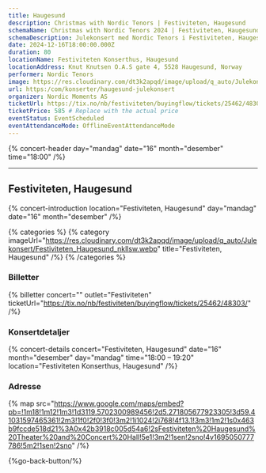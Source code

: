 ```yaml
---
title: Haugesund
description: Christmas with Nordic Tenors | Festiviteten, Haugesund
schemaName: Christmas with Nordic Tenors 2024 | Festiviteten, Haugesund
schemaDescription: Julekonsert med Nordic Tenors i Festiviteten, Haugesund
date: 2024-12-16T18:00:00.000Z
duration: 80
locationName: Festiviteten Konserthus, Haugesund
locationAddress: Knut Knutsen O.A.S gate 4, 5528 Haugesund, Norway
performer: Nordic Tenors
image: https://res.cloudinary.com/dt3k2apqd/image/upload/q_auto/Julekonsert/schema_-_festiviteten_haugesund_ybc9k7.webp
url: https:/com/konserter/haugesund-julekonsert
organizer: Nordic Moments AS
ticketUrl: https://tix.no/nb/festiviteten/buyingflow/tickets/25462/48303/
ticketPrice: 585 # Replace with the actual price
eventStatus: EventScheduled
eventAttendanceMode: OfflineEventAttendanceMode
---
```


{% concert-header day="mandag" date="16" month="desember" time="18:00" /%}

---

## Festiviteten, Haugesund

{% concert-introduction location="Festiviteten, Haugesund" day="mandag" date="16" month="desember" /%}

{% categories %}
{% category imageUrl="https://res.cloudinary.com/dt3k2apqd/image/upload/q_auto/Julekonsert/Festiviteten_Haugesund_nkllsw.webp" title="Festiviteten, Haugesund" /%}
{% /categories %}

### Billetter

{% billetter concert="" outlet="Festiviteten" ticketUrl="https://tix.no/nb/festiviteten/buyingflow/tickets/25462/48303/" /%}

### Konsertdetaljer

{% concert-details concert="Festiviteten, Haugesund" date="16" month="desember" day="mandag" time="18:00 – 19:20" location="Festiviteten Konserthus, Haugesund" /%}

### Adresse

{% map src="https://www.google.com/maps/embed?pb=!1m18!1m12!1m3!1d3119.5702300989456!2d5.271805677923305!3d59.41031597465361!2m3!1f0!2f0!3f0!3m2!1i1024!2i768!4f13.1!3m3!1m2!1s0x463b9fccde518d21%3A0x42b3918c005d54a6!2sFestiviteten%20Haugesund%20Theater%20and%20Concert%20Hall!5e1!3m2!1sen!2sno!4v1695050777786!5m2!1sen!2sno" /%}

{%go-back-button/%}
